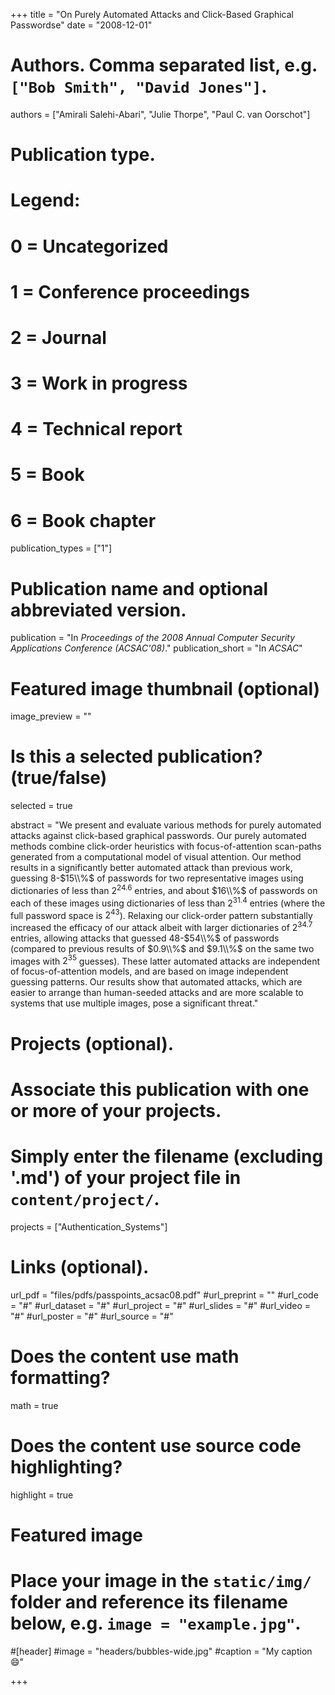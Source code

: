 +++
title = "On Purely Automated Attacks and Click-Based Graphical Passwordse"
date = "2008-12-01"



# Authors. Comma separated list, e.g. `["Bob Smith", "David Jones"]`.
authors =  ["Amirali Salehi-Abari", "Julie Thorpe",  "Paul C. van Oorschot"]


# Publication type.
# Legend:
# 0 = Uncategorized
# 1 = Conference proceedings
# 2 = Journal
# 3 = Work in progress
# 4 = Technical report
# 5 = Book
# 6 = Book chapter
publication_types = ["1"]

# Publication name and optional abbreviated version.
publication = "In *Proceedings of the 2008 Annual Computer Security Applications Conference (ACSAC'08)*."
publication_short = "In *ACSAC*"



# Featured image thumbnail (optional)
image_preview = ""

# Is this a selected publication? (true/false)
selected = true

abstract = "We present and evaluate various methods for purely automated attacks against click-based graphical passwords. Our purely automated methods combine click-order heuristics with focus-of-attention scan-paths generated from a computational model of visual attention. Our method results in a significantly better automated attack than previous work, guessing $8$-$15\\%$ of passwords for two representative images using dictionaries of less than $2^{24.6}$ entries, and about $16\\%$ of passwords on each of these images using dictionaries of less than $2^{31.4}$ entries (where the full password space is $2^{43}$). Relaxing our click-order pattern substantially increased the efficacy of our attack albeit with larger dictionaries of $2^{34.7}$ entries, allowing attacks that guessed $48$-$54\\%$ of passwords (compared to previous results of $0.9\\%$ and $9.1\\%$ on the same two images with $2^{35}$ guesses). These latter automated attacks are independent of focus-of-attention models, and are based on image independent guessing patterns. Our results show that automated attacks, which are easier to arrange than human-seeded attacks and are more scalable to systems that use multiple images, pose a significant threat."

# Projects (optional).
#   Associate this publication with one or more of your projects.
#   Simply enter the filename (excluding '.md') of your project file in `content/project/`.
projects = ["Authentication_Systems"]

# Links (optional).
url_pdf = "files/pdfs/passpoints_acsac08.pdf"
#url_preprint = ""
#url_code = "#"
#url_dataset = "#"
#url_project = "#"
#url_slides = "#"
#url_video = "#"
#url_poster = "#"
#url_source = "#"



# Does the content use math formatting?
math = true

# Does the content use source code highlighting?
highlight = true

# Featured image
# Place your image in the `static/img/` folder and reference its filename below, e.g. `image = "example.jpg"`.
#[header]
#image = "headers/bubbles-wide.jpg"
#caption = "My caption :smile:"

+++
